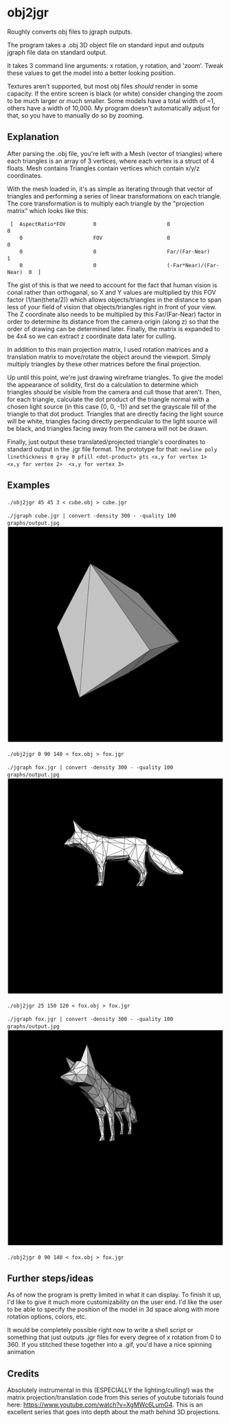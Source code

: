 # obj2jgr
Roughly converts obj files to jgraph outputs.

The program takes a .obj 3D object file on standard input and outputs jgraph file data on standard output.

It takes 3 command line arguments: x rotation, y rotation, and 'zoom'. Tweak these values to get the model into a better looking position.

Textures aren't supported, but most obj files *should* render in some capacity. If the entire screen is black (or white) consider changing the zoom to be much larger or much smaller. Some models have a total width of ~1, others have a width of 10,000. My program doesn't automatically adjust for that, so you have to manually do so by zooming.

## Explanation
After parsing the .obj file, you're left with a Mesh (vector of triangles) where each triangles is an array of 3 vertices, where each vertex is a struct of 4 floats. Mesh contains Triangles contain vertices which contain x/y/z coordinates.

With the mesh loaded in, it's as simple as iterating through that vector of triangles and performing a series of linear transformations on each triangle. The core transformation is to multiply each triangle by the "projection matrix" which looks like this:

```
 [  AspectRatio*FOV         0                       0                       0
    0                       FOV                     0                       0
    0                       0                       Far/(Far-Near)          1
    0                       0                       (-Far*Near)/(Far-Near)  0  ]
```

The gist of this is that we need to account for the fact that human vision is conal rather than orthoganal, so X and Y values are multiplied by this FOV factor (1/tan(theta/2)) which allows objects/triangles in the distance to span less of your field of vision that objects/triangles right in front of your view. The Z coordinate also needs to be multiplied by this Far/(Far-Near) factor in order to determine its distance from the camera origin (along z) so that the order of drawing can be determined later. Finally, the matrix is expanded to be 4x4 so we can extract z coordinate data later for culling.

In addition to this main projection matrix, I used rotation matrices and a translation matrix to move/rotate the object around the viewport. Simply multiply triangles by these other matrices before the final projection.

Up until this point, we're just drawing wireframe triangles. To give the model the appearance of solidity, first do a calculation to determine which triangles *should* be visible from the camera and cull those that aren't. Then, for each triangle, calculate the dot product of the triangle normal with a chosen light source (in this case {0, 0, -1}) and set the grayscale fill of the triangle to that dot product. Triangles that are directly facing the light source will be white, triangles facing directly perpendicular to the light source will be black, and triangles facing away from the camera will not be drawn.

Finally, just output these translated/projected triangle's coordinates to standard output in the .jgr file format. The prototype for that:
`newline poly linethickness 0 gray 0 pfill <dot-product> pts <x,y for vertex 1>  <x,y for vertex 2>  <x,y for vertex 3>`

## Examples
`./obj2jgr 45 45 3 < cube.obj > cube.jgr`

`./jgraph cube.jgr | convert -density 300 - -quality 100 graphs/output.jpg`
![op3](/output3.jpg)

`./obj2jgr 0 90 140 < fox.obj > fox.jgr`

`./jgraph fox.jgr | convert -density 300 - -quality 100 graphs/output.jpg`
![op2](/output2.jpg)

`./obj2jgr 25 150 120 < fox.obj > fox.jgr`

`./jgraph fox.jgr | convert -density 300 - -quality 100 graphs/output.jpg`
![op2](/output1.jpg)


`./obj2jgr 0 90 140 < fox.obj > fox.jgr`

## Further steps/ideas
As of now the program is pretty limited in what it can display. To finish it up, I'd like to give it much more customizability on the user end. I'd like the user to be able to specify the position of the model in 3d space along with more rotation options, colors, etc.

It would be completely possible right now to write a shell script or something that just outputs .jgr files for every degree of x rotation from 0 to 360. If you stitched these together into a .gif, you'd have a nice spinning animation

## Credits
Absolutely instrumental in this (ESPECIALLY the lighting/culling!) was the matrix projection/translation code from this series of youtube tutorials found here: https://www.youtube.com/watch?v=XgMWc6LumG4. This is an excellent series that goes into depth about the math behind 3D projections.
